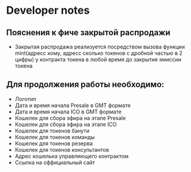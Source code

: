 # Developer notes

## Пояснения к фиче закрытой распродажи
* Закрытая распродажа реализуется посредством вызова функции mint(адресс кому, адресс сколько токенов c дробной частью в 2 цифры) у контракта токена в любой время до закрытия эмиссии токена

## Для продолжения работы необходимо:
* Логотип
* Дата и время начала Presale в GMT формате 
* Дата и время начала ICO в GMT формате 
* Кошелек для сбора эфира на этапе Presale
* Кошелек для сбора эфира на этапе ICO
* Кошелек для токенов банути
* Кошелек для токенов команды
* Кошелек для токенов резерва
* Кошелек для токенов консультантов
* Адрес кошелька управляющего контрактом
* Ссылка на оффициальный сайт
